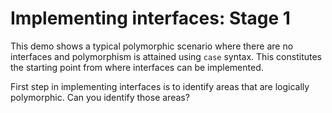 # Implementing interfaces: Stage 1

This demo shows a typical polymorphic scenario where there are no interfaces and polymorphism is attained using `case` syntax. This constitutes the starting point from where interfaces can be implemented.

First step in implementing interfaces is to identify areas that are logically polymorphic. Can you identify those areas?

